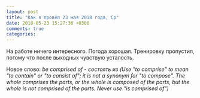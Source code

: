 ```yaml
---
layout: post
title: "Как я провёл 23 мая 2018 года, Ср"
date: 2018-05-23 15:27:36 +0300
comments: true
categories: 
---
```

На работе ничего интересного. Погода хорошая. Тренировку пропустил, потому что после выходных чувствую усталость. 

Новое слово: *be comprised of - состоять из (Use "to comprise" to mean "to contain" or "to consist of"; it is not a synonym for "to compose". The whole comprises the parts, or the whole is composed of the parts, but the whole is not comprised of the parts. Never use "is comprised of")*